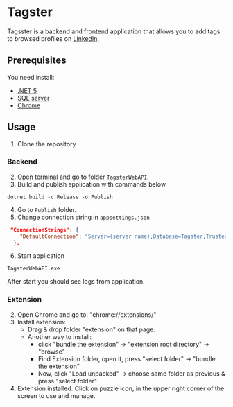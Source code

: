 # Tagster

Tagsster is a backend and frontend application that allows you to add tags to browsed profiles on [LinkedIn](https://www.linkedin.com).

## Prerequisites

You need install:

- [.NET 5](https://dotnet.microsoft.com/download/dotnet/5.0)
- [SQL server](https://www.microsoft.com/pl-pl/sql-server/sql-server-downloads)
- [Chrome](https://www.google.com/chrome)

## Usage

1. Clone the repository

### Backend

2. Open terminal and go to folder [`TagsterWebAPI`](./TagsterWebAPI).
3. Build and publish application with commands below

```shell
dotnet build -c Release -o Publish
```

4. Go to `Publish` folder.
5. Change connection string in `appsettings.json`

```json
 "ConnectionStrings": {
    "DefaultConnection": "Server=(server name);Database=Tagster;Trusted_Connection=True;MultipleActiveResultSets=true"
  },
```

6. Start application

```shell
TagsterWebAPI.exe
```

After start you should see logs from application.

### Extension

2. Open Chrome and go to: "chrome://extensions/"
3. Install extension:
   - Drag & drop folder "extension" on that page.
   - Another way to install:
     - click "bundle the extension" -> "extension root directory" -> "browse"
     - Find Extension folder, open it, press "select folder" -> "bundle the extension"
     - Now, click "Load unpacked" -> choose same folder as previous & press "select folder"
4. Extension installed. Click on puzzle icon, in the upper right corner of the screen to use and manage.
